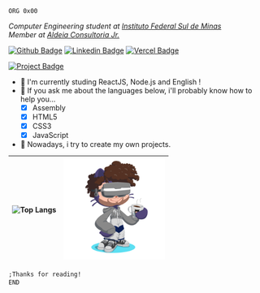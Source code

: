 ```assembly
ORG 0x00
```
<p><em>Computer Engineering student at <a href="https://portal.pcs.ifsuldeminas.edu.br/">Instituto Federal Sul de Minas</a></br>Member at <a href="http://aldeiaconsultoriajr.com/">Aldeia Consultoria Jr.</a></em></p>


[![Github Badge](https://img.shields.io/badge/-Github-000?style=flat-square&logo=Github&logoColor=white&link=https://github.com/azevgabriel)](https://github.com/azevgabriel)
[![Linkedin Badge](https://img.shields.io/badge/-LinkedIn-blue?style=flat-square&logo=Linkedin&logoColor=white&link=https://www.linkedin.com/in/azevgabriel/)](https://www.linkedin.com/in/azevgabriel/)
[![Vercel Badge](https://img.shields.io/badge/-Vercel-blueviolet?style=flat-square&logo=Vercel&link=https://https://vercel.com/azevgabriel/)](https://vercel.com/azevgabriel/)

[![Project Badge](https://img.shields.io/badge/-myCurriculum-blueviolet?style=flat-square&logo=Vercel&link=https://mycurriculum-azevgabriel.vercel.app/)](https://mycurriculum-azevgabriel.vercel.app/)

- 🌱 I'm currently studing ReactJS, Node.js and English !
- 💬 If you ask me about the languages below, i'll probably know how to help you...
  - [x] Assembly
  - [x] HTML5
  - [x] CSS3
  - [x] JavaScript
- 👯 Nowadays, i try to create my own projects.

|   ![Top Langs](https://github-readme-stats.vercel.app/api/top-langs/?username=azevgabriel&layout=compact)  |  <img src="./perso.png" width=200px/>  |
|     :---:      |     :---:      |

```assembly
;Thanks for reading!
END
```
